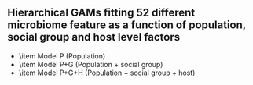 ## Hierarchical GAMs fitting 52 different microbiome feature as a function of population, social group and host level factors

* \item Model P (Population)
* \item Model P+G (Population + social group)
* \item Model P+G+H (Population + social group + host)
